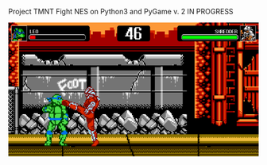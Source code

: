 Project TMNT Fight NES on Python3 and PyGame v. 2
IN PROGRESS

![screen](screenshots/Screen_02.png)

